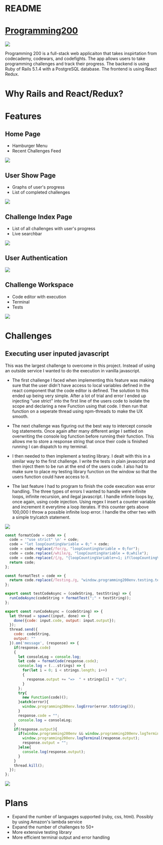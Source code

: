 # README

# [Programming200](http://programming200.com)
![](readme-assets/navbar.png)

Programming 200 is a full-stack web applicaiton that takes inspirtation from codecademy, codewars, and codefights. The app allows users to take programming challenges and track their progress. The backend is using Ruby of Rails 5.1.4 with a PostgreSQL database. The frontend is using React Redux. 

# Why Rails and React/Redux?
<!-- This project was created completed in two weeks -->

# Features
## Home Page
- Hamburger Menu
- Recent Challenges Feed

![](readme-assets/splash.png)

## User Show Page
- Graphs of user's progress
- List of completed challenges

![](readme-assets/user-show.png)

## Challenge Index Page
- List of all challenges with user's progress
- Live searchbar

![](readme-assets/challenge-index.png)

## User Authentication
![](readme-assets/signup.png)

## Challenge Workspace
- Code editor with execution
- Terminal
- Tests

![](readme-assets/challenge.png)

# Challenges
## Executing user inputed javascript
This was the largest challenge to overcome in this project. Instead of using an outside service I wanted to do the execution in vanilla javascript. 
- The first challenge I faced when implementing this feature was making sure that the user didn't have access to local variables defined in the react component that the code editor is defined. The solution to this ended up being very simple. After a lot of trial and error I ended up injecting "use strict" into the first line of the users code to isolate the scope and declaring a new Function using that code. I then run that function on a seperate thread using npm-threads to make the UX smooth.

- The next challenge was figuring out the best way to intercept console log statements. Once again after many different anlge I settled on overwriting the console log function before running their function. This allows me to store a response string that once their code is finished running I can dispatch to my terminal.

- I then needed to then implement a testing library. I dealt with this in a similar way to the first challenge. I write the tests in plain javascript and then inject them to be run at the end of the users code. I also had to make sure to place my testing library function on the window so that the users function could have access to it.

- The last feature I had to program to finish the code execution was error handling. The three types of errors I wanted to handle were infinite loops, infinite recursion, and ilegal javascript. I handle infinite loops by, once again, using code injection. Using regex I insert a counter variable and increment it everytime a loop iterates. If this counter gets above 100,000 I throw a possible infinite loop error. I handle the other two with a simple try/catch statement.

![](readme-assets/error.gif)

```javascript
const formatCode = code => {
  code = '"use strict" \n' + code;
  code = "let loopCountingVariable = 0;" + code;
  code = code.replace(/for/g, "loopCountingVariable = 0;for");
  code = code.replace(/while/g, "loopCountingVariable = 0;while");
  code = code.replace(/{/g, "{loopCountingVariable+=1; if(loopCountingVariable > 100000) {throw `Possible infinite loop`;}");
  return code;
};

const formatTest = code => {
  return code.replace(/Testing./g, "window.programming200env.testing.testingLibrary.");
};

export const testCodeAsync = (codeString, testString) => {
  runCodeAsync(codeString + formatTest(";" + testString));
};

export const runCodeAsync = (codeString) => {
  let thread = spawn((input, done) => {
    done({code: input.code, output: input.output});    
  });
  thread.send({
    code: codeString,
    output: ""
  }).on('message', (response) => {
    if(response.code)
    {
      let consoleLog = console.log;
      let code = formatCode(response.code);
      console.log = (...strings) => {
        for(let i = 0; i < strings.length; i++)
        { 
          response.output += "=>  " + strings[i] + "\n";
        }
      };
      try{
        new Function(code)();
      }catch(error){
        window.programming200env.logError(error.toString());
      }
      response.code = "";
      console.log = consoleLog;
    }
    if(response.output){
      if(window.programming200env && window.programming200env.logTerminal){
        window.programming200env.logTerminal(response.output);
        response.output = "";
      }else{
        console.log(response.output);
      }
    }
    thread.kill();
  });
};
```

![](readme-assets/print_out.png)

# Plans
- Expand the number of languages supported (ruby, css, html). Possibly by using Amazon's lambda service
- Expand the number of challenges to 50+
- More extensive testing library
- More efficient terminal output and error handling